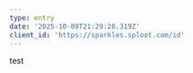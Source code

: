 ```yaml
---
type: entry
date: '2025-10-09T21:29:28.319Z'
client_id: 'https://sparkles.sploot.com/id'
---
```

test
